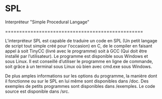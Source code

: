 SPL
===

Interpréteur "Simple Procedural Langage"

=================================================

L’interpréteur SPL est capable de traduire un code en SPL (Un petit langage de script tout simple créé pour l'occasion) en C, de le compiler en faisant appel à soit TinyCC (livré avec le programme) soit à GCC (Qui doit être installé par l’utilisateur). Le programme est disponible sous Windows et sous Linux.
Il est conseillé d’utiliser le programme en ligne de commande, soit grâce à un terminal sous Linux où bien avec cmd.exe sous Windows.

De plus amples informations sur les options du programme, la manière dont il fonctionne ou sur le SPL en lui même sont disponibles dans /doc. Des exemples de petits programmes sont disponibles dans /exemples. Le code source est disponible dans /src.